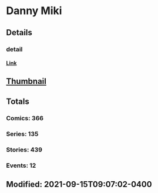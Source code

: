 # Danny  Miki 
## Details
### detail
#### [Link](http://marvel.com/comics/creators/13146/danny_miki?utm_campaign=apiRef&utm_source=225578a89fc76f3d20fbffda5d17a88d)
## [Thumbnail](http://i.annihil.us/u/prod/marvel/i/mg/b/40/image_not_available.jpg)
## Totals
### Comics: 366
### Series: 135
### Stories: 439
### Events: 12
## Modified: 2021-09-15T09:07:02-0400